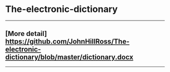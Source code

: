 # The-electronic-dictionary
------------------------------------------------------------------------------------------------------
## [More detail] https://github.com/JohnHillRoss/The-electronic-dictionary/blob/master/dictionary.docx
------------------------------------------------------------------------------------------------------

